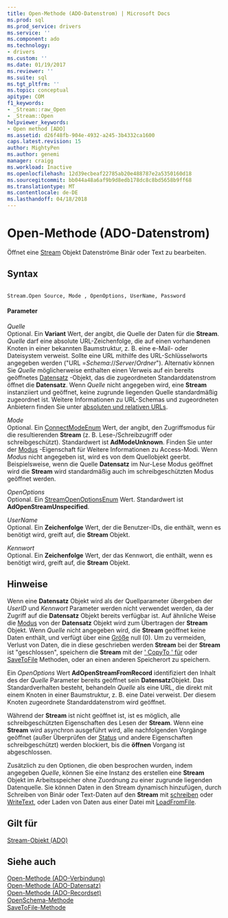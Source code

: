 ```yaml
---
title: Open-Methode (ADO-Datenstrom) | Microsoft Docs
ms.prod: sql
ms.prod_service: drivers
ms.service: ''
ms.component: ado
ms.technology:
- drivers
ms.custom: ''
ms.date: 01/19/2017
ms.reviewer: ''
ms.suite: sql
ms.tgt_pltfrm: ''
ms.topic: conceptual
apitype: COM
f1_keywords:
- _Stream::raw_Open
- _Stream::Open
helpviewer_keywords:
- Open method [ADO]
ms.assetid: d26f48fb-904e-4932-a245-3b4332ca1600
caps.latest.revision: 15
author: MightyPen
ms.author: genemi
manager: craigg
ms.workload: Inactive
ms.openlocfilehash: 12d39ecbeaf22785ab20e488787e2a5350160d18
ms.sourcegitcommit: bb044a48a6af9b9d8edb178dc8c8bd5658b9ff68
ms.translationtype: MT
ms.contentlocale: de-DE
ms.lasthandoff: 04/18/2018
---
```

# <a name="open-method-ado-stream"></a>Open-Methode (ADO-Datenstrom)
Öffnet eine [Stream](../../../ado/reference/ado-api/stream-object-ado.md) Objekt Datenströme Binär oder Text zu bearbeiten.  
  
## <a name="syntax"></a>Syntax  
  
```  
  
Stream.Open Source, Mode , OpenOptions, UserName, Password  
```  
  
#### <a name="parameters"></a>Parameter  
 *Quelle*  
 Optional. Ein **Variant** Wert, der angibt, die Quelle der Daten für die **Stream**. *Quelle* darf eine absolute URL-Zeichenfolge, die auf einen vorhandenen Knoten in einer bekannten Baumstruktur, z. B. eine e-Mail- oder Dateisystem verweist. Sollte eine URL mithilfe des URL-Schlüsselworts angegeben werden ("URL =*Schema*://*Server*/*Ordner*"). Alternativ können Sie *Quelle* möglicherweise enthalten einen Verweis auf ein bereits geöffnetes [Datensatz](../../../ado/reference/ado-api/record-object-ado.md) -Objekt, das die zugeordneten Standarddatenstrom öffnet die **Datensatz**. Wenn *Quelle* nicht angegeben wird, eine **Stream** instanziiert und geöffnet, keine zugrunde liegenden Quelle standardmäßig zugeordnet ist. Weitere Informationen zu URL-Schemas und zugeordneten Anbietern finden Sie unter [absoluten und relativen URLs](../../../ado/guide/data/absolute-and-relative-urls.md).  
  
 *Mode*  
 Optional. Ein [ConnectModeEnum](../../../ado/reference/ado-api/connectmodeenum.md) Wert, der angibt, den Zugriffsmodus für die resultierenden **Stream** (z. B. Lese-/Schreibzugriff oder schreibgeschützt). Standardwert ist **AdModeUnknown**. Finden Sie unter der [Modus](../../../ado/reference/ado-api/mode-property-ado.md) -Eigenschaft für Weitere Informationen zu Access-Modi. Wenn *Modus* nicht angegeben ist, wird es von dem Quellobjekt geerbt. Beispielsweise, wenn die Quelle **Datensatz** im Nur-Lese Modus geöffnet wird die **Stream** wird standardmäßig auch im schreibgeschützten Modus geöffnet werden.  
  
 *OpenOptions*  
 Optional. Ein [StreamOpenOptionsEnum](../../../ado/reference/ado-api/streamopenoptionsenum.md) Wert. Standardwert ist **AdOpenStreamUnspecified**.  
  
 *UserName*  
 Optional. Ein **Zeichenfolge** Wert, der die Benutzer-IDs, die enthält, wenn es benötigt wird, greift auf, die **Stream** Objekt.  
  
 *Kennwort*  
 Optional. Ein **Zeichenfolge** Wert, der das Kennwort, die enthält, wenn es benötigt wird, greift auf, die **Stream** Objekt.  
  
## <a name="remarks"></a>Hinweise  
 Wenn eine **Datensatz** Objekt wird als der Quellparameter übergeben der *UserID* und *Kennwort* Parameter werden nicht verwendet werden, da der Zugriff auf die **Datensatz** Objekt bereits verfügbar ist. Auf ähnliche Weise die [Modus](../../../ado/reference/ado-api/mode-property-ado.md) von der **Datensatz** Objekt wird zum Übertragen der **Stream** Objekt. Wenn *Quelle* nicht angegeben wird, die **Stream** geöffnet keine Daten enthält, und verfügt über eine [Größe](../../../ado/reference/ado-api/size-property-ado-stream.md) null (0). Um zu vermeiden, Verlust von Daten, die in diese geschrieben werden **Stream** bei der **Stream** ist "geschlossen", speichern die **Stream** mit der [' CopyTo ' für](../../../ado/reference/ado-api/copyto-method-ado.md) oder [ SaveToFile](../../../ado/reference/ado-api/savetofile-method.md) Methoden, oder an einen anderen Speicherort zu speichern.  
  
 Ein *OpenOptions* Wert **AdOpenStreamFromRecord** identifiziert den Inhalt des der *Quelle* Parameter bereits geöffnet sein **Datensatz**Objekt. Das Standardverhalten besteht, behandeln *Quelle* als eine URL, die direkt mit einem Knoten in einer Baumstruktur, z. B. eine Datei verweist. Der diesem Knoten zugeordnete Standarddatenstrom wird geöffnet.  
  
 Während der **Stream** ist nicht geöffnet ist, ist es möglich, alle schreibgeschützten Eigenschaften des Lesen der **Stream**. Wenn eine **Stream** wird asynchron ausgeführt wird, alle nachfolgenden Vorgänge geöffnet (außer Überprüfen der [Status](../../../ado/reference/ado-api/state-property-ado.md) und andere Eigenschaften schreibgeschützt) werden blockiert, bis die **öffnen** Vorgang ist abgeschlossen.  
  
 Zusätzlich zu den Optionen, die oben besprochen wurden, indem angegeben *Quelle*, können Sie eine Instanz des erstellen eine **Stream** Objekt im Arbeitsspeicher ohne Zuordnung zu einer zugrunde liegenden Datenquelle. Sie können Daten in den Stream dynamisch hinzufügen, durch Schreiben von Binär oder Text-Daten auf den **Stream** mit [schreiben](../../../ado/reference/ado-api/write-method.md) oder [WriteText](../../../ado/reference/ado-api/writetext-method.md), oder Laden von Daten aus einer Datei mit [ LoadFromFile](../../../ado/reference/ado-api/loadfromfile-method-ado.md).  
  
## <a name="applies-to"></a>Gilt für  
 [Stream-Objekt (ADO)](../../../ado/reference/ado-api/stream-object-ado.md)  
  
## <a name="see-also"></a>Siehe auch  
 [Open-Methode (ADO-Verbindung)](../../../ado/reference/ado-api/open-method-ado-connection.md)   
 [Open-Methode (ADO-Datensatz)](../../../ado/reference/ado-api/open-method-ado-record.md)   
 [Open-Methode (ADO-Recordset)](../../../ado/reference/ado-api/open-method-ado-recordset.md)   
 [OpenSchema-Methode](../../../ado/reference/ado-api/openschema-method.md)   
 [SaveToFile-Methode](../../../ado/reference/ado-api/savetofile-method.md)

